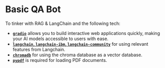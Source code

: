 # Basic QA Bot
To tinker with RAG & LangChain and the following tech:
- **[`gradio`](https://www.gradio.app/)** allows you to build interactive web applications quickly, making your AI models accessible to users with ease.
- **[`langchain`, `langchain-ibm`, `langchain-community`](https://www.langchain.com/)** for using relevant features from Langchain.
- **[`chromadb`](https://www.trychroma.com/)** for using the chroma database as a vector database.
- **[`pypdf`](https://pypi.org/project/pypdf/)** is required for loading PDF documents.
